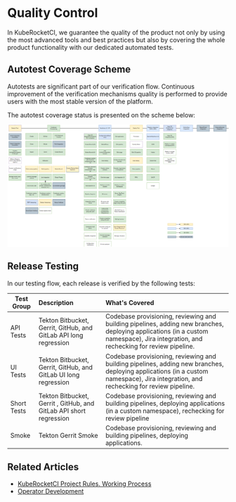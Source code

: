 # Quality Control

<head>
  <link rel="canonical" href="https://docs.kuberocketci.io/docs/developer-guide/autotest-coverage/" />
</head>

In KubeRocketCI, we guarantee the quality of the product not only by using the most advanced tools and best practices but also by covering the whole product functionality with our dedicated automated tests.

## Autotest Coverage Scheme

Autotests are significant part of our verification flow. Continuous improvement of the verification mechanisms quality is performed to provide users with the most stable version of the platform.

The autotest coverage status is presented on the scheme below:

![Autotest coverage status](../assets/developer-guide/autotests-coverage.png "Autotest coverage status")

## Release Testing

In our testing flow, each release is verified by the following tests:

| Test Group | Description                                                        | What's Covered |
|-|:-------------------------------------------------------------------|:-|
| API Tests | Tekton Bitbucket, Gerrit, GitHub, and GitLab API long regression   | Codebase provisioning, reviewing and building pipelines, adding new branches, deploying applications (in a custom namespace), Jira integration, and rechecking for review pipeline. |
| UI Tests | Tekton Bitbucket, Gerrit, GitHub, and GitLab UI long regression    | Codebase provisioning, reviewing and building pipelines, adding new branches, deploying applications (in a custom namespace), Jira integration, and rechecking for review pipeline. |
| Short Tests | Tekton Bitbucket, Gerrit , GitHub, and GitLab API short regression | Codebase provisioning, reviewing and building pipelines, deploying applications (in a custom namespace), rechecking for review pipeline |
| Smoke | Tekton Gerrit Smoke                                                | Codebase provisioning, reviewing and building pipelines, deploying applications. |

## Related Articles

* [KubeRocketCI Project Rules. Working Process](edp-workflow.md)
* [Operator Development](local-development.md)
